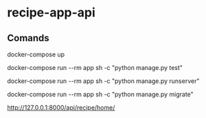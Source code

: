 # recipe-app-api

## Comands

docker-compose up

docker-compose run --rm app sh -c "python manage.py test"

docker-compose run --rm app sh -c "python manage.py runserver"

docker-compose run --rm app sh -c "python manage.py migrate"

http://127.0.0.1:8000/api/recipe/home/
